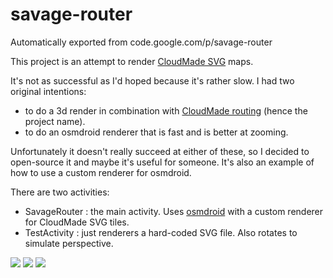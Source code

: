 # savage-router
Automatically exported from code.google.com/p/savage-router

<p>This project is an attempt to render <a href="http://developers.cloudmade.com/wiki/vector-stream-server" rel="nofollow">CloudMade SVG</a> maps. </p><p>It&#x27;s not as successful as I&#x27;d hoped because it&#x27;s rather slow. I had two original intentions: </p><ul><li>to do a 3d render in combination with <a href="http://developers.cloudmade.com/projects/show/routing-http-api" rel="nofollow">CloudMade routing</a> (hence the project name). </li><li>to do an osmdroid renderer that is fast and is better at zooming. </li></ul><p>Unfortunately it doesn&#x27;t really succeed at either of these, so I decided to open-source it and maybe it&#x27;s useful for someone. It&#x27;s also an example of how to use a custom renderer for osmdroid. </p><p>There are two activities: </p><ul><li>SavageRouter : the main activity. Uses <a href="http://code.google.com/p/osmdroid/" rel="nofollow">osmdroid</a> with a custom renderer for CloudMade SVG tiles. </li><li>TestActivity : just renderers a hard-coded SVG file. Also rotates to simulate perspective. </li></ul><p><img src="http://savage-router.googlecode.com/files/SavageRouter.png" /> <img src="http://savage-router.googlecode.com/files/TestActivity.png" /> <img src="http://savage-router.googlecode.com/files/TestActivityRotated.png" /> </p>
